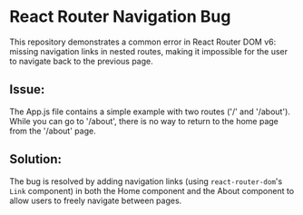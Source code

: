 # React Router Navigation Bug

This repository demonstrates a common error in React Router DOM v6:  missing navigation links in nested routes, making it impossible for the user to navigate back to the previous page. 

## Issue:

The App.js file contains a simple example with two routes ('/' and '/about').  While you can go to '/about', there is no way to return to the home page from the '/about' page. 

## Solution: 

The bug is resolved by adding navigation links (using `react-router-dom`'s `Link` component) in both the Home component and the About component to allow users to freely navigate between pages. 